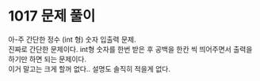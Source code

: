 # 1017 문제 풀이
아-주 간단한 정수 (int 형) 숫자 입출력 문제. <br/>
진짜로 간단한 문제이다. int형 숫자를 한번 받은 후 공백을 한칸 씩 띄어주면서 출력을 하기만 하면 되는 문제이다. <br/>
이거 말고는 크게 할꺼 없다.. 설명도 솔직히 적을게 없다.